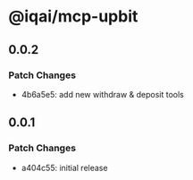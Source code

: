 # @iqai/mcp-upbit

## 0.0.2

### Patch Changes

- 4b6a5e5: add new withdraw & deposit tools

## 0.0.1

### Patch Changes

- a404c55: initial release
